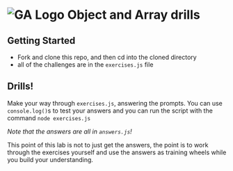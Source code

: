 # ![GA Logo](https://ga-dash.s3.amazonaws.com/production/assets/logo-9f88ae6c9c3871690e33280fcf557f33.png) Object and Array drills

## Getting Started

* Fork and clone this repo, and then cd into the cloned directory
* all of the challenges are in the `exercises.js` file

## Drills!

Make your way through `exercises.js`, answering the prompts. You can use `console.log()`s to test your answers and you can run the script with the command `node exercises.js` 

*Note that the answers are all in `answers.js`!* 

This point of this lab is not to just get the answers, the point is to work through the exercises yourself and use the answers as training wheels while you build your understanding.

